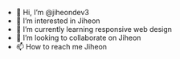 - 👋 Hi, I’m @jiheondev3
- 👀 I’m interested in Jiheon
- 🌱 I’m currently learning responsive web design
- 💞️ I’m looking to collaborate on Jiheon
- 📫 How to reach me Jiheon

<!---
jiheondev3/jiheondev3 is a ✨ special ✨ repository because its `README.md` (this file) appears on your GitHub profile.
You can click the Preview link to take a look at your changes.
--->
